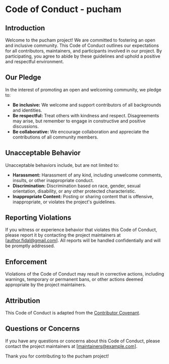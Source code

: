 # Code of Conduct - pucham

## Introduction

Welcome to the pucham project! We are committed to fostering an open and inclusive community. This Code of Conduct outlines our expectations for all contributors, maintainers, and participants involved in our project. By participating, you agree to abide by these guidelines and uphold a positive and respectful environment.

## Our Pledge

In the interest of promoting an open and welcoming community, we pledge to:

- **Be inclusive:** We welcome and support contributors of all backgrounds and identities.
- **Be respectful:** Treat others with kindness and respect. Disagreements may arise, but remember to engage in constructive and positive discussions.
- **Be collaborative:** We encourage collaboration and appreciate the contributions of all community members.

## Unacceptable Behavior

Unacceptable behaviors include, but are not limited to:

- **Harassment:** Harassment of any kind, including unwelcome comments, insults, or other inappropriate conduct.
- **Discrimination:** Discrimination based on race, gender, sexual orientation, disability, or any other protected characteristic.
- **Inappropriate Content:** Posting or sharing content that is offensive, inappropriate, or violates the project's guidelines.

## Reporting Violations

If you witness or experience behavior that violates this Code of Conduct, please report it by contacting the project maintainers at [author.fidal@gmail.com]. All reports will be handled confidentially and will be promptly addressed.

## Enforcement

Violations of the Code of Conduct may result in corrective actions, including warnings, temporary or permanent bans, or other actions deemed appropriate by the project maintainers.

## Attribution

This Code of Conduct is adapted from the [Contributor Covenant](https://www.contributor-covenant.org/version/2/0/code_of_conduct.html).

## Questions or Concerns

If you have any questions or concerns about this Code of Conduct, please contact the project maintainers at [maintainers@example.com].

Thank you for contributing to the pucham project!
